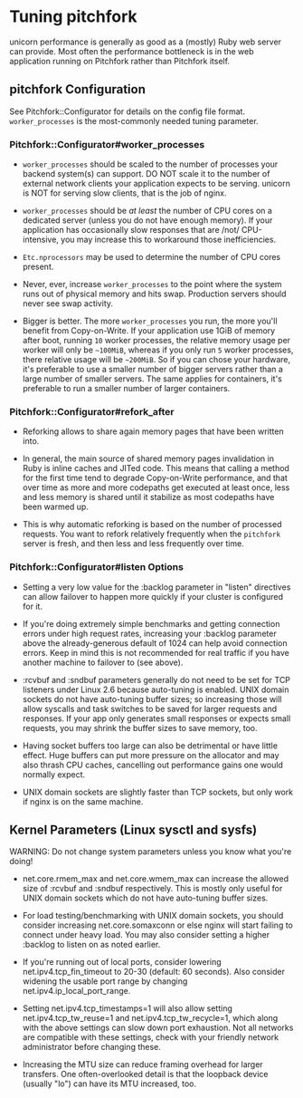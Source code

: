 # Tuning pitchfork

unicorn performance is generally as good as a (mostly) Ruby web server
can provide. Most often the performance bottleneck is in the web
application running on Pitchfork rather than Pitchfork itself.

## pitchfork Configuration

See Pitchfork::Configurator for details on the config file format.
`worker_processes` is the most-commonly needed tuning parameter.

### Pitchfork::Configurator#worker_processes

* `worker_processes` should be scaled to the number of processes your
  backend system(s) can support. DO NOT scale it to the number of
  external network clients your application expects to be serving.
  unicorn is NOT for serving slow clients, that is the job of nginx.

* `worker_processes` should be *at* *least* the number of CPU cores on
  a dedicated server (unless you do not have enough memory).
  If your application has occasionally slow responses that are /not/
  CPU-intensive, you may increase this to workaround those inefficiencies.

* `Etc.nprocessors` may be used to determine the number of CPU cores present.

* Never, ever, increase `worker_processes` to the point where the system
  runs out of physical memory and hits swap. Production servers should
  never see swap activity.

* Bigger is better. The more `worker_processes` you run, the more you'll
  benefit from Copy-on-Write. If your application use 1GiB of memory after boot,
  running `10` worker processes, the relative memory usage per worker will only be
  `~100MiB`, whereas if you only run `5` worker processes, there relative usage will be
  `~200MiB`.
  So if you can chose your hardware, it's preferable to use a smaller number
  of bigger servers rather than a large number of smaller servers.
  The same applies for containers, it's preferable to run a smaller number of larger containers.

### Pitchfork::Configurator#refork_after

* Reforking allows to share again memory pages that have been written into.

* In general, the main source of shared memory pages invalidation in Ruby
  is inline caches and JITed code. This means that calling a method for the
  first time tend to degrade Copy-on-Write performance, and that over time
  as more and more codepaths get executed at least once, less and less memory
  is shared until it stabilize as most codepaths have been warmed up.

* This is why automatic reforking is based on the number of processed requests.
  You want to refork relatively frequently when the `pitchfork` server is fresh,
  and then less and less frequently over time.

### Pitchfork::Configurator#listen Options

* Setting a very low value for the :backlog parameter in "listen"
  directives can allow failover to happen more quickly if your
  cluster is configured for it.

* If you're doing extremely simple benchmarks and getting connection
  errors under high request rates, increasing your :backlog parameter
  above the already-generous default of 1024 can help avoid connection
  errors.  Keep in mind this is not recommended for real traffic if
  you have another machine to failover to (see above).

* :rcvbuf and :sndbuf parameters generally do not need to be set for TCP
  listeners under Linux 2.6 because auto-tuning is enabled.  UNIX domain
  sockets do not have auto-tuning buffer sizes; so increasing those will
  allow syscalls and task switches to be saved for larger requests
  and responses.  If your app only generates small responses or expects
  small requests, you may shrink the buffer sizes to save memory, too.

* Having socket buffers too large can also be detrimental or have
  little effect.  Huge buffers can put more pressure on the allocator
  and may also thrash CPU caches, cancelling out performance gains
  one would normally expect.

* UNIX domain sockets are slightly faster than TCP sockets, but only
  work if nginx is on the same machine.

## Kernel Parameters (Linux sysctl and sysfs)

WARNING: Do not change system parameters unless you know what you're doing!

* net.core.rmem_max and net.core.wmem_max can increase the allowed
  size of :rcvbuf and :sndbuf respectively. This is mostly only useful
  for UNIX domain sockets which do not have auto-tuning buffer sizes.

* For load testing/benchmarking with UNIX domain sockets, you should
  consider increasing net.core.somaxconn or else nginx will start
  failing to connect under heavy load.  You may also consider setting
  a higher :backlog to listen on as noted earlier.

* If you're running out of local ports, consider lowering
  net.ipv4.tcp_fin_timeout to 20-30 (default: 60 seconds).  Also
  consider widening the usable port range by changing
  net.ipv4.ip_local_port_range.

* Setting net.ipv4.tcp_timestamps=1 will also allow setting
  net.ipv4.tcp_tw_reuse=1 and net.ipv4.tcp_tw_recycle=1, which along
  with the above settings can slow down port exhaustion.  Not all
  networks are compatible with these settings, check with your friendly
  network administrator before changing these.

* Increasing the MTU size can reduce framing overhead for larger
  transfers.  One often-overlooked detail is that the loopback
  device (usually "lo") can have its MTU increased, too.

